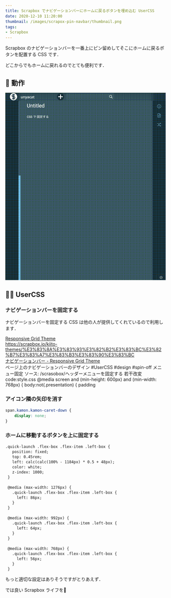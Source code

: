 ```yaml
---
title: Scrapbox でナビゲーションバーにホームに戻るボタンを埋め込む UserCSS
date: 2020-12-10 11:20:00
thumbnail: /images/scrapox-pin-navbar/thumbnail.png
tags:
- Scrapbox
---
```


Scrapbox のナビゲーションバーを一番上にピン留めしてそこにホームに戻るボタンを配置する CSS です．

どこからでもホームに戻れるのでとても便利です．

<!-- more -->

## 🌸 動作

![](/images/scrapbox-pin-navbar/output.gif)





## 👩‍💻 UserCSS

### ナビゲーションバーを固定する

ナビゲーションバーを固定する CSS は他の人が提供してくれているので利用します．



<div class="bcard-wrapper"><span class="bcard-header withgfav"><div class="bcard-favicon" style="background-image: url(https://www.google.com/s2/favicons?domain=https://scrapbox.io/kiito-themes/%E3%83%8A%E3%83%93%E3%82%B2%E3%83%BC%E3%82%B7%E3%83%A7%E3%83%B3%E3%83%90%E3%83%BC)"></div><div class="bcard-site"><a href="https://scrapbox.io/kiito-themes/%E3%83%8A%E3%83%93%E3%82%B2%E3%83%BC%E3%82%B7%E3%83%A7%E3%83%B3%E3%83%90%E3%83%BC" rel="nofollow" target="_blank">Responsive Grid Theme</a></div><div class="bcard-url"><a href="https://scrapbox.io/kiito-themes/%E3%83%8A%E3%83%93%E3%82%B2%E3%83%BC%E3%82%B7%E3%83%A7%E3%83%B3%E3%83%90%E3%83%BC" rel="nofollow" target="_blank">https://scrapbox.io/kiito-themes/%E3%83%8A%E3%83%93%E3%82%B2%E3%83%BC%E3%82%B7%E3%83%A7%E3%83%B3%E3%83%90%E3%83%BC</a></div></span><span class="bcard-main withogimg"><div class="bcard-title"><a href="https://scrapbox.io/kiito-themes/%E3%83%8A%E3%83%93%E3%82%B2%E3%83%BC%E3%82%B7%E3%83%A7%E3%83%B3%E3%83%90%E3%83%BC" rel="nofollow" target="_blank">ナビゲーションバー - Responsive Grid Theme</a></div><div class="bcard-description">ページ上のナビゲーションバーのデザイン #UserCSS #design #spin-off メニュー固定 ソース: /scrasobox/ヘッダーメニューを固定する 若干改変 code:style.css @media screen and (min-height: 600px) and (min-width: 768px) { body:not(.presentation) { padding</div><a href="https://scrapbox.io/kiito-themes/%E3%83%8A%E3%83%93%E3%82%B2%E3%83%BC%E3%82%B7%E3%83%A7%E3%83%B3%E3%83%90%E3%83%BC" rel="nofollow" target="_blank"><div class="bcard-img" style="background-image: url(https://scrapbox.io/assets/img/content-logo.png)"></div></a></span></div>



### アイコン隣の矢印を消す

```CSS
span.kamon.kamon-caret-down {
	display: none;
}
```



### ホームに移動するボタンを上に固定する

```
.quick-launch .flex-box .flex-item .left-box {
   position: fixed;
   top: 0.45rem;
   left: calc(calc(100% - 1184px) * 0.5 + 48px);
   color: white;
   z-index: 1000;
 }

 @media (max-width: 1276px) {
   .quick-launch .flex-box .flex-item .left-box {
     left: 86px;
   }
 }

 @media (max-width: 992px) {
   .quick-launch .flex-box .flex-item .left-box {
     left: 64px;
   }
 }

 @media (max-width: 768px) {
   .quick-launch .flex-box .flex-item .left-box {
     left: 56px;
   }
 }
```

もっと適切な設定はありそうですがとりあえず．

では良い Scrapbox ライフを👋



